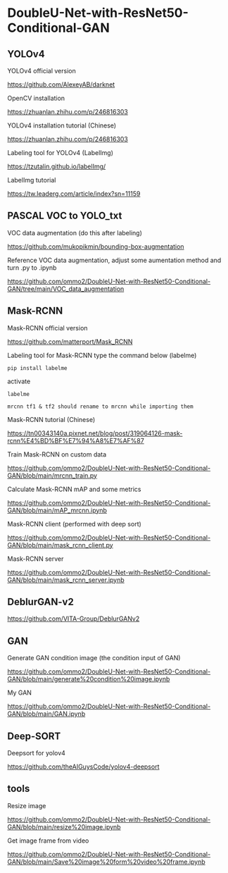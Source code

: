 # DoubleU-Net-with-ResNet50-Conditional-GAN

## YOLOv4

YOLOv4 official version

https://github.com/AlexeyAB/darknet

OpenCV installation

https://zhuanlan.zhihu.com/p/246816303

YOLOv4 installation tutorial (Chinese)

https://zhuanlan.zhihu.com/p/246816303

Labeling tool for YOLOv4 (LabelImg)

https://tzutalin.github.io/labelImg/

LabelImg tutorial

https://tw.leaderg.com/article/index?sn=11159

## PASCAL VOC to YOLO_txt

VOC data augmentation (do this after labeling)

https://github.com/mukopikmin/bounding-box-augmentation

Reference VOC data augmentation, adjust some aumentation method and turn .py to .ipynb

https://github.com/ommo2/DoubleU-Net-with-ResNet50-Conditional-GAN/tree/main/VOC_data_augmentation

## Mask-RCNN

Mask-RCNN official version

https://github.com/matterport/Mask_RCNN

Labeling tool for Mask-RCNN type the command below (labelme)

```
pip install labelme
```

activate

```
labelme   
```

``` mrcnn tf1 & tf2 should rename to mrcnn while importing them ```

Mask-RCNN tutorial (Chinese)

https://tn00343140a.pixnet.net/blog/post/319064126-mask-rcnn%E4%BD%BF%E7%94%A8%E7%AF%87

Train Mask-RCNN on custom data

https://github.com/ommo2/DoubleU-Net-with-ResNet50-Conditional-GAN/blob/main/mrcnn_train.py

Calculate Mask-RCNN mAP and some metrics

https://github.com/ommo2/DoubleU-Net-with-ResNet50-Conditional-GAN/blob/main/mAP_mrcnn.ipynb

Mask-RCNN client (performed with deep sort)

https://github.com/ommo2/DoubleU-Net-with-ResNet50-Conditional-GAN/blob/main/mask_rcnn_client.py

Mask-RCNN server 

https://github.com/ommo2/DoubleU-Net-with-ResNet50-Conditional-GAN/blob/main/mask_rcnn_server.ipynb



## DeblurGAN-v2

https://github.com/VITA-Group/DeblurGANv2

## GAN

Generate GAN condition image (the condition input of GAN)

https://github.com/ommo2/DoubleU-Net-with-ResNet50-Conditional-GAN/blob/main/generate%20condition%20image.ipynb

My GAN

https://github.com/ommo2/DoubleU-Net-with-ResNet50-Conditional-GAN/blob/main/GAN.ipynb

## Deep-SORT

Deepsort for yolov4

https://github.com/theAIGuysCode/yolov4-deepsort


## tools

Resize image

https://github.com/ommo2/DoubleU-Net-with-ResNet50-Conditional-GAN/blob/main/resize%20image.ipynb

Get image frame from video

https://github.com/ommo2/DoubleU-Net-with-ResNet50-Conditional-GAN/blob/main/Save%20image%20form%20video%20frame.ipynb
